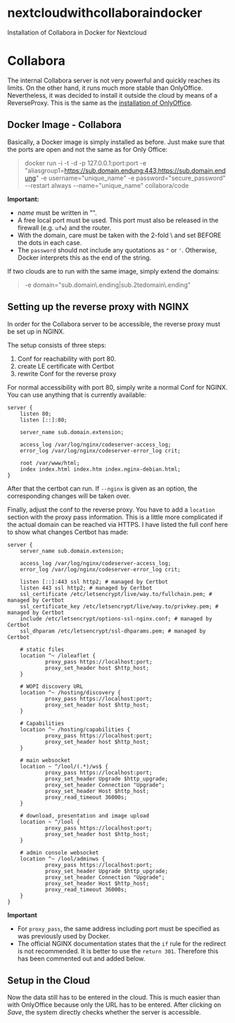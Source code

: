 # nextcloudwithcollaboraindocker
Installation of Collabora in Docker for Nextcloud

# Collabora
The internal Collabora server is not very powerful and quickly reaches its limits. On the other hand, it runs much more stable than OnlyOffice. Nevertheless, it was decided to install it outside the cloud by means of a ReverseProxy. This is the same as the [installation of OnlyOffice](https://github.com/Fiodin/nextcloudwithooindocker).

## Docker Image - Collabora
Basically, a Docker image is simply installed as before. Just make sure that the ports are open and not the same as for Only Office:
> docker run -i -t -d -p 127.0.0.1:port:port -e "aliasgroup1=https://sub.domain.endung:443,https://sub.domain.endung" -e username="unique_name" -e password="secure_password" --restart always --name="unique_name" collabora/code

**Important:**
- *name* must be written in "".
- A free local port must be used. This port must also be released in the firewall (e.g. `ufw`) and the router.
- With the domain, care must be taken with the 2-fold \\ and set BEFORE the dots in each case.
- The `password` should not include any quotations as `"` or `'`. Otherwise, Docker interprets this as the end of the string.

If two clouds are to run with the same image, simply extend the domains:
> -e domain="sub\.domain\\.ending|sub\.2tedomain\\.ending"

## Setting up the reverse proxy with NGINX
In order for the Collabora server to be accessible, the reverse proxy must be set up in NGINX.

The setup consists of three steps:
1. Conf for reachability with port 80.
2. create LE certificate with Certbot
3. rewrite Conf for the reverse proxy

For normal accessibility with port 80, simply write a normal Conf for NGINX. You can use anything that is currently available:
>
    server {
        listen 80;
        listen [::]:80;

        server_name sub.domain.extension;

        access_log /var/log/nginx/codeserver-access_log;
        error_log /var/log/nginx/codeserver-error_log crit;

        root /var/www/html;
        index index.html index.htm index.nginx-debian.html;
    }

After that the certbot can run. If `--nginx` is given as an option, the corresponding changes will be taken over.

Finally, adjust the conf to the reverse proxy. You have to add a `location` section with the proxy pass information. This is a little more complicated if the actual domain can be reached via HTTPS. I have listed the full conf here to show what changes Certbot has made:
>
    server {
        server_name sub.domain.extension;

        access_log /var/log/nginx/codeserver-access_log;
        error_log /var/log/nginx/codeserver-error_log crit;

        listen [::]:443 ssl http2; # managed by Certbot
        listen 443 ssl http2; # managed by Certbot
        ssl_certificate /etc/letsencrypt/live/way.to/fullchain.pem; # managed by Certbot
        ssl_certificate_key /etc/letsencrypt/live/way.to/privkey.pem; # managed by Certbot
        include /etc/letsencrypt/options-ssl-nginx.conf; # managed by Certbot
        ssl_dhparam /etc/letsencrypt/ssl-dhparams.pem; # managed by Certbot

        # static files
        location ^~ /loleaflet {
                proxy_pass https://localhost:port;
                proxy_set_header host $http_host;
        }

        # WOPI discovery URL
        location ^~ /hosting/discovery {
                proxy_pass https://localhost:port;
                proxy_set_header host $http_host;
        }

        # Capabilities
        location ^~ /hosting/capabilities {
                proxy_pass https://localhost:port;
                proxy_set_header host $http_host;
        }

        # main websocket
        location ~ ^/lool/(.*)/ws$ {
                proxy_pass https://localhost:port;
                proxy_set_header Upgrade $http_upgrade;
                proxy_set_header Connection "Upgrade";
                proxy_set_header Host $http_host;
                proxy_read_timeout 36000s;
        }

        # download, presentation and image upload
        location ~ ^/lool {
                proxy_pass https://localhost:port;
                proxy_set_header host $http_host;
        }

        # admin console websocket
        location ^~ /lool/adminws {
                proxy_pass https://localhost:port;
                proxy_set_header Upgrade $http_upgrade;
                proxy_set_header Connection "Upgrade";
                proxy_set_header Host $http_host;
                proxy_read_timeout 36000s;
        }
    }

**Important**

- For `proxy_pass`, the same address including port must be specified as was previously used by Docker.
- The official NGINX documentation states that the `if` rule for the redirect is not recommended. It is better to use the `return 301`. Therefore this has been commented out and added below.

## Setup in the Cloud
Now the data still has to be entered in the cloud. This is much easier than with OnlyOffice because only the URL has to be entered. After clicking on *Save*, the system directly checks whether the server is accessible.
